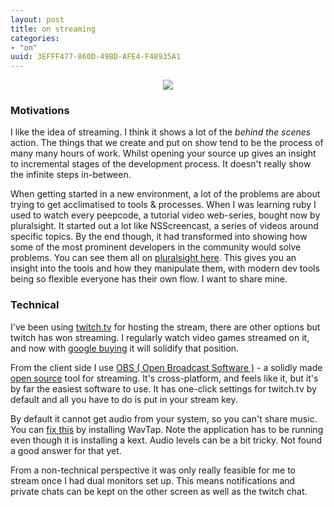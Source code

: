 ```yaml
---
layout: post
title: on streaming
categories:
- "on"
uuid: 3EFFF477-860D-49BD-AFE4-F48935A1
---
```


<center>
  <img src ="/rebase/assets/images/streaming.jpg">
</center>

### Motivations

I like the idea of streaming. I think it shows a lot of the _behind the scenes_ action. The things that we create and put on show tend to be the process of many many hours of work. Whilst opening your source up gives an insight to incremental stages of the development process. It doesn't really show the infinite steps in-between.

When getting started in a  new environment, a lot of the problems are about trying to get acclimatised to tools & processes. When I was learning ruby I used to watch every peepcode, a tutorial video web-series, bought now by pluralsight. It started out a lot like NSScreencast, a series of videos around specific topics. By the end though, it had transformed into showing how some of the most prominent developers in the community would solve problems. You can see them all on [pluralsight here](http://beta.pluralsight.com/search/?searchTerm=play%20by%20play). This gives you an insight into the tools and how they manipulate them, with modern dev tools being so flexible everyone has their own flow. I want to share mine.

### Technical

I've been using [twitch.tv](http://twitch.tv) for hosting the stream, there are other options but twitch has won streaming. I regularly watch video games streamed on it, and now with [google buying](http://www.theguardian.com/technology/2014/may/19/twitch-youtube-live-games-google-acquisition-pokemon) it will solidify that position.

From the client side I use [OBS ( Open Broadcast Software )](https://obsproject.com) - a solidly made [open source](https://github.com/jp9000/obs-studio) tool for streaming. It's cross-platform, and feels like it, but it's by far the easiest software to use. It has one-click settings for twitch.tv by default and all you have to do is put in your stream key.

By default it cannot get audio from your system, so you can't share music. You can [fix this](https://obsproject.com/forum/resources/setting-up-mac-desktop-sound-capture-with-wavtap.79/) by installing WavTap. Note the application has to be running even though it is installing a kext. Audio levels can be a bit tricky. Not found a good answer for that yet.

From a non-technical perspective it was only really feasible for me to stream once I had dual monitors set up. This means notifications and private chats can be kept on the other screen as well as the twitch chat.
